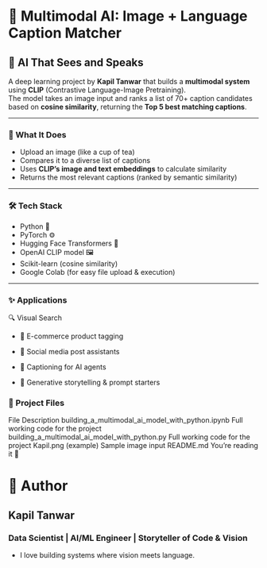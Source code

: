 # 🧠 Multimodal AI: Image + Language Caption Matcher

## 🚀 AI That Sees and Speaks

A deep learning project by **Kapil Tanwar** that builds a **multimodal system** using **CLIP** (Contrastive Language-Image Pretraining).  
The model takes an image input and ranks a list of 70+ caption candidates based on **cosine similarity**, returning the **Top 5 best matching captions**.

---

### 📸 What It Does

- Upload an image (like a cup of tea)
- Compares it to a diverse list of captions
- Uses **CLIP’s image and text embeddings** to calculate similarity
- Returns the most relevant captions (ranked by semantic similarity)

---

### 🛠️ Tech Stack

- Python 🐍
- PyTorch ⚙️
- Hugging Face Transformers 🤗
- OpenAI CLIP model 🖼️
- Scikit-learn (cosine similarity)
- Google Colab (for easy file upload & execution)

---

### ✨ Applications
🔍 Visual Search

- 🛒 E-commerce product tagging

- 📱 Social media post assistants

- 🤖 Captioning for AI agents

- 🧠 Generative storytelling & prompt starters

### 📁 Project Files
File	Description
building_a_multimodal_ai_model_with_python.ipynb Full working code for the project
building_a_multimodal_ai_model_with_python.py	Full working code for the project
Kapil.png (example)	Sample image input
README.md	You’re reading it 👀




# 🧠 Author
## Kapil Tanwar
### Data Scientist | AI/ML Engineer | Storyteller of Code & Vision
- I love building systems where vision meets language.


